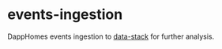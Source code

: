 # events-ingestion

DappHomes events ingestion to [data-stack](https://github.com/DappHomes/data-stack) for further analysis.
